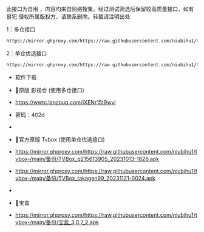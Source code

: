 此接口为自用 ，内容均来自网络搜集，经过测试筛选后保留较高质量接口，如有冒犯 侵权所属版权方，请联系删除。转载请注明出处

1：多仓接口
````bash
https://mirror.ghproxy.com/https://raw.githubusercontent.com/niubihu1/tvbox-/main/tv8.json
````

2：单仓优选接口
````bash
https://mirror.ghproxy.com/https://raw.githubusercontent.com/niubihu1/tvbox-/main/1.json
````

- 软件下载
- 🔰原版 影视仓 (使用多仓接口)
- https://wwtc.lanzouq.com/iXENr15t9wvi
- 密码：402d
- 
- 🔰官方原版 Tvbox (使用单仓优选接口)
- https://mirror.ghproxy.com/https://raw.githubusercontent.com/niubihu1/tvbox-/main/备份/TVBox_q215613905_20231013-1626.apk
- https://mirror.ghproxy.com/https://raw.githubusercontent.com/niubihu1/tvbox-/main/备份/TVBox_takagen99_20231121-0024.apk

- 
- 🔰宝盒
- https://mirror.ghproxy.com/https://raw.githubusercontent.com/niubihu1/tvbox-/main/备份/宝盒_3.0.7_2.apk
